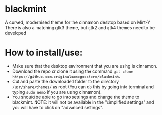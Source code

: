 # blackmint
A curved, modernised theme for the cinnamon desktop based on Mint-Y
There is also a matching gtk3 theme, but gtk2 and gtk4 themes need to be developed
# How to install/use:
 - Make sure that the desktop environment that you are using is cinnamon. 
 - Download the repo or clone it using the command `git clone https://github.com.originalnamegoeshere/blackmint`. 
 - Cut and paste the downloaded folder to the directory  `/usr/share/themes/` as root (You can do this by going into terminal and typing `sudo nemo` if you are using cinnamon). 
 - You should be able to go into settings and change the theme to blackmint. NOTE: it will not be available in the "simplified settings" and you will have to click on "advanced settings". 
